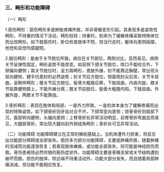 ### 三、畸形和功能障碍

（一）畸形

1.筋伤畸形：筋伤畸形多是肿胀疼痛所致，并非骨骼变形引起。其表现多是姿势性畸形，不持重的情况下活动，畸形较轻；持重时，机体为了缓解疼痛采取特殊体位而出现畸形。如下肢筋伤时，卧位检查肢体不短，但当行走时，躯体向患侧摇摆，他觉和自觉均感腿短。

2.脱位畸形：是由于关节脱位所致。病位在关节部位，两侧对比，显而易见。病侧关节呈弹性固定，畸形姿势不能改变。如双侧下颌关节脱位，除口不能咬合外，下颏偏向健侧；肩关节脱位时，呈方肩畸形，患肢外展，肘不能靠近胸璧，常出现头屈向健侧，健手托患肘的必然姿势；肘关节后方脱位，侧面观肘尖后突，关节半屈曲，呈鞋样畸形；髋关节后方脱位，股骨大粗隆后移，下肢屈曲，内收内旋，膝关节贴靠健侧膝上，不能外展分离；髋关节前脱位，股骨大粗隆内陷，下肢屈曲，外展外旋，两膝关节不能靠拢。

3.骨折畸形：表现在肢体和局部，一是外力所致，一是机体本身为了缓解疼痛而出现的特殊姿势。如下颌骨折则牙齿对合不齐，下颏常歪向患侧；锁骨骨折则肩部下沉，面部转向健侧，头偏向患侧；上臂骨折处异常活动明显，前臂骨折弯曲显而易见，大腿部骨折，常出现大腿向前外侧成角畸形；骨折处可见异常活动。

（二）功能障碍 功能障碍建立在正常的解剖基础上。当机体遭外力损害，将反应出功能部分障碍或全部丧失。筋伤多为部分功能障碍，主要是肿痛所致，随着肿痛的消减而功能逐渐恢复；若表现肢体瘫痪，或功能全部丧失，则可能是神经损伤而致。骨伤患者除必然伴随的筋伤症状外，功能障碍主要是骨骼支架或关节结构遭到破坏而致。损伤的肢体，除远端不持重活动外，功能大部分丧失，而且随着局部肿痛消减，但功能不能相应恢复。
